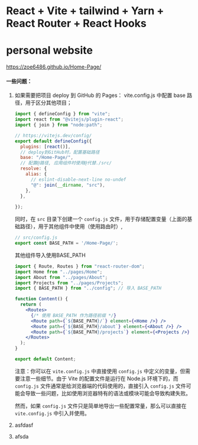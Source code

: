 # React + Vite + tailwind + Yarn + React Router + React Hooks

# personal website

https://zoe6486.github.io/Home-Page/

#### 一些问题：

1. 如果需要把项目 deploy 到 GitHub 的 Pages：
   vite.config.js 中配置 base 路径，用于区分其他项目；

   ```js
   import { defineConfig } from "vite";
   import react from "@vitejs/plugin-react";
   import { join } from "node:path";
   
   // https://vitejs.dev/config/
   export default defineConfig({
     plugins: [react()],
     // deploy到GitHub时，配置基础路径
     base: "/Home-Page/",
     // 配置@路径, 应用组件时使用@代替./src/
     resolve: {
       alias: {
         // eslint-disable-next-line no-undef
         "@": join(__dirname, "src"),
       },
     },
     
   });
   ```

   同时，在 `src` 目录下创建一个 `config.js` 文件，用于存储配置变量（上面的基础路径），用于其他组件中使用（使用路由时）,

   ```js
   // src/config.js
   export const BASE_PATH = '/Home-Page/';
   
   ```

   其他组件导入使用BASE_PATH

   ```jsx
   import { Route, Routes } from "react-router-dom";
   import Home from "../pages/Home";
   import About from "../pages/About";
   import Projects from "../pages/Projects";
   import { BASE_PATH } from "../config"; // 导入 BASE_PATH
   
   function Content() {
     return (
       <Routes>
         {/* 使用 BASE_PATH 作为路径前缀 */}
         <Route path={`${BASE_PATH}/`} element={<Home />} />
         <Route path={`${BASE_PATH}/about`} element={<About />} />
         <Route path={`${BASE_PATH}/projects`} element={<Projects />} />
       </Routes>
     );
   }
   
   export default Content;
   
   ```

   注意：你可以在 `vite.config.js` 中直接使用 `config.js` 中定义的变量，但需要注意一些细节。由于 Vite 的配置文件是运行在 Node.js 环境下的，而 `config.js` 文件通常是给浏览器端的代码使用的，直接引入 `config.js` 文件可能会导致一些问题，比如使用浏览器特有的语法或模块可能会导致构建失败。

   然而，如果 `config.js` 文件只是简单地导出一些配置常量，那么可以直接在 `vite.config.js` 中引入并使用。

2. asfdasf

3. afsda
